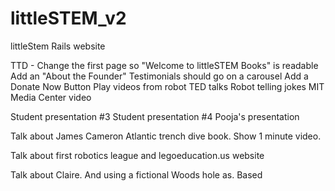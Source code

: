 # littleSTEM_v2
littleStem Rails website


TTD - 
Change the first page so "Welcome to littleSTEM Books" is readable
Add an "About the Founder"
Testimonials should go on a carousel
Add a Donate Now Button
Play videos from robot TED talks 
Robot telling jokes
MIT Media Center video

Student presentation #3
Student presentation #4
Pooja's presentation

Talk about James Cameron Atlantic trench dive book. Show 1 minute video.

Talk about first robotics league and legoeducation.us website 

Talk about Claire. And using a fictional Woods hole as. Based
